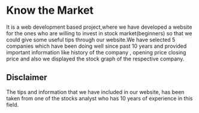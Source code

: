 # Know the Market
It is a web development based project,where we have developed a website for the ones who are willing to invest in stock market(beginners) so that we could give some useful tips through our website.We have selected 5 companies which have been doing well since past 10 years and provided important information like history of the company , opening price closing price and also we displayed the stock graph of the respective company.
## Disclaimer
The tips and information that we have included in our website, has been taken from one of the stocks analyst who has 10 years of experience in this field.
